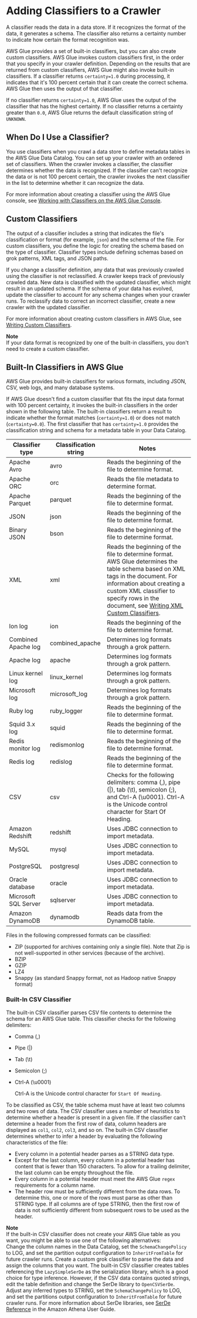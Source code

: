 # Adding Classifiers to a Crawler<a name="add-classifier"></a>

A classifier reads the data in a data store\. If it recognizes the format of the data, it generates a schema\. The classifier also returns a certainty number to indicate how certain the format recognition was\. 

AWS Glue provides a set of built\-in classifiers, but you can also create custom classifiers\. AWS Glue invokes custom classifiers first, in the order that you specify in your crawler definition\. Depending on the results that are returned from custom classifiers, AWS Glue might also invoke built\-in classifiers\. If a classifier returns `certainty=1.0` during processing, it indicates that it's 100 percent certain that it can create the correct schema\. AWS Glue then uses the output of that classifier\. 

If no classifier returns `certainty=1.0`, AWS Glue uses the output of the classifier that has the highest certainty\. If no classifier returns a certainty greater than `0.0`, AWS Glue returns the default classification string of `UNKNOWN`\.

## When Do I Use a Classifier?<a name="classifier-when-used"></a>

You use classifiers when you crawl a data store to define metadata tables in the AWS Glue Data Catalog\. You can set up your crawler with an ordered set of classifiers\. When the crawler invokes a classifier, the classifier determines whether the data is recognized\.  If the classifier can't recognize the data or is not 100 percent certain, the crawler invokes the next classifier in the list to determine whether it can recognize the data\.  

 For more information about creating a classifier using the AWS Glue console, see [Working with Classifiers on the AWS Glue Console](console-classifiers.md)\. 

## Custom Classifiers<a name="classifier-defining"></a>

The output of a classifier includes a string that indicates the file's classification or format \(for example, `json`\) and the schema of the file\. For custom classifiers, you define the logic for creating the schema based on the type of classifier\. Classifier types include defining schemas based on grok patterns, XML tags, and JSON paths\.

If you change a classifier definition, any data that was previously crawled using the classifier is not reclassified\. A crawler keeps track of previously crawled data\. New data is classified with the updated classifier, which might result in an updated schema\. If the schema of your data has evolved, update the classifier to account for any schema changes when your crawler runs\. To reclassify data to correct an incorrect classifier, create a new crawler with the updated classifier\.   

For more information about creating custom classifiers in AWS Glue, see [Writing Custom Classifiers](custom-classifier.md)\.

**Note**  
If your data format is recognized by one of the built\-in classifiers, you don't need to create a custom classifier\.

## Built\-In Classifiers in AWS Glue<a name="classifier-built-in"></a>

 AWS Glue provides built\-in classifiers for various formats, including JSON, CSV, web logs, and many database systems\.

If AWS Glue doesn't find a custom classifier that fits the input data format with 100 percent certainty, it invokes the built\-in classifiers in the order shown in the following table\. The built\-in classifiers return a result to indicate whether the format matches \(`certainty=1.0`\) or does not match \(`certainty=0.0`\)\. The first classifier that has `certainty=1.0` provides the classification string and schema for a metadata table in your Data Catalog\.


| Classifier type | Classification string | Notes | 
| --- | --- | --- | 
| Apache Avro | avro | Reads the beginning of the file to determine format\. | 
| Apache ORC | orc | Reads the file metadata to determine format\. | 
| Apache Parquet | parquet | Reads the beginning of the file to determine format\. | 
| JSON | json | Reads the beginning of the file to determine format\. | 
| Binary JSON | bson | Reads the beginning of the file to determine format\. | 
| XML | xml | Reads the beginning of the file to determine format\. AWS Glue determines the table schema based on XML tags in the document\.  For information about creating a custom XML classifier to specify rows in the document, see [Writing XML Custom Classifiers](custom-classifier.md#custom-classifier-xml)\.  | 
| Ion log | ion | Reads the beginning of the file to determine format\. | 
| Combined Apache log | combined\_apache | Determines log formats through a grok pattern\. | 
| Apache log | apache | Determines log formats through a grok pattern\. | 
| Linux kernel log | linux\_kernel | Determines log formats through a grok pattern\. | 
| Microsoft log | microsoft\_log | Determines log formats through a grok pattern\. | 
| Ruby log | ruby\_logger | Reads the beginning of the file to determine format\. | 
| Squid 3\.x log | squid | Reads the beginning of the file to determine format\. | 
| Redis monitor log | redismonlog | Reads the beginning of the file to determine format\. | 
| Redis log | redislog | Reads the beginning of the file to determine format\. | 
| CSV | csv | Checks for the following delimiters: comma \(,\), pipe \(\|\), tab \(\\t\), semicolon \(;\), and Ctrl\-A \(\\u0001\)\. Ctrl\-A is the Unicode control character for Start Of Heading\. | 
| Amazon Redshift | redshift | Uses JDBC connection to import metadata\. | 
| MySQL | mysql | Uses JDBC connection to import metadata\. | 
| PostgreSQL | postgresql | Uses JDBC connection to import metadata\. | 
| Oracle database | oracle | Uses JDBC connection to import metadata\. | 
| Microsoft SQL Server | sqlserver | Uses JDBC connection to import metadata\. | 
| Amazon DynamoDB | dynamodb | Reads data from the DynamoDB table\. | 

Files in the following compressed formats can be classified:
+ ZIP \(supported for archives containing only a single file\)\. Note that Zip is not well\-supported in other services \(because of the archive\)\.
+ BZIP
+ GZIP
+ LZ4
+ Snappy \(as standard Snappy format, not as Hadoop native Snappy format\)

### Built\-In CSV Classifier<a name="classifier-builtin-rules"></a>

The built\-in CSV classifier parses CSV file contents to determine the schema for an AWS Glue table\. This classifier checks for the following delimiters:
+ Comma \(,\)
+ Pipe \(\|\)
+ Tab \(\\t\)
+ Semicolon \(;\)
+ Ctrl\-A \(\\u0001\)

  Ctrl\-A is the Unicode control character for `Start Of Heading`\.

To be classified as CSV, the table schema must have at least two columns and two rows of data\. The CSV classifier uses a number of heuristics to determine whether a header is present in a given file\. If the classifier can't determine a header from the first row of data, column headers are displayed as `col1`, `col2`, `col3`, and so on\. The built\-in CSV classifier determines whether to infer a header by evaluating the following characteristics of the file:
+ Every column in a potential header parses as a STRING data type\.
+ Except for the last column, every column in a potential header has content that is fewer than 150 characters\. To allow for a trailing delimiter, the last column can be empty throughout the file\.
+ Every column in a potential header must meet the AWS Glue `regex` requirements for a column name\.
+ The header row must be sufficiently different from the data rows\. To determine this, one or more of the rows must parse as other than STRING type\. If all columns are of type STRING, then the first row of data is not sufficiently different from subsequent rows to be used as the header\.

**Note**  
If the built\-in CSV classifier does not create your AWS Glue table as you want, you might be able to use one of the following alternatives:  
Change the column names in the Data Catalog, set the `SchemaChangePolicy` to LOG, and set the partition output configuration to `InheritFromTable` for future crawler runs\.
Create a custom grok classifier to parse the data and assign the columns that you want\.
The built\-in CSV classifier creates tables referencing the `LazySimpleSerDe` as the serialization library, which is a good choice for type inference\. However, if the CSV data contains quoted strings, edit the table definition and change the SerDe library to `OpenCSVSerDe`\. Adjust any inferred types to STRING, set the `SchemaChangePolicy` to LOG, and set the partitions output configuration to `InheritFromTable` for future crawler runs\. For more information about SerDe libraries, see [SerDe Reference](https://docs.aws.amazon.com/athena/latest/ug/serde-reference.html) in the Amazon Athena User Guide\.